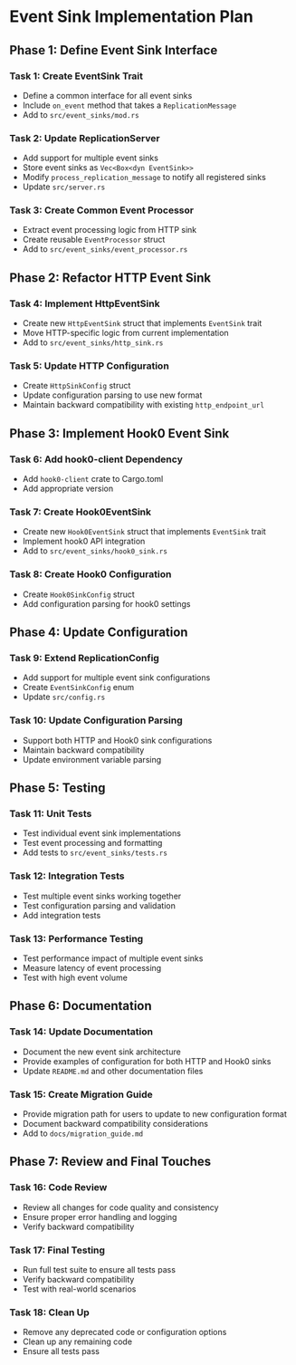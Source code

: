 # Event Sink Implementation Plan

## Phase 1: Define Event Sink Interface

### Task 1: Create EventSink Trait
- Define a common interface for all event sinks
- Include `on_event` method that takes a `ReplicationMessage`
- Add to `src/event_sinks/mod.rs`

### Task 2: Update ReplicationServer
- Add support for multiple event sinks
- Store event sinks as `Vec<Box<dyn EventSink>>`
- Modify `process_replication_message` to notify all registered sinks
- Update `src/server.rs`

### Task 3: Create Common Event Processor
- Extract event processing logic from HTTP sink
- Create reusable `EventProcessor` struct
- Add to `src/event_sinks/event_processor.rs`

## Phase 2: Refactor HTTP Event Sink

### Task 4: Implement HttpEventSink
- Create new `HttpEventSink` struct that implements `EventSink` trait
- Move HTTP-specific logic from current implementation
- Add to `src/event_sinks/http_sink.rs`

### Task 5: Update HTTP Configuration
- Create `HttpSinkConfig` struct
- Update configuration parsing to use new format
- Maintain backward compatibility with existing `http_endpoint_url`

## Phase 3: Implement Hook0 Event Sink

### Task 6: Add hook0-client Dependency
- Add `hook0-client` crate to Cargo.toml
- Add appropriate version

### Task 7: Create Hook0EventSink
- Create new `Hook0EventSink` struct that implements `EventSink` trait
- Implement hook0 API integration
- Add to `src/event_sinks/hook0_sink.rs`

### Task 8: Create Hook0 Configuration
- Create `Hook0SinkConfig` struct
- Add configuration parsing for hook0 settings

## Phase 4: Update Configuration

### Task 9: Extend ReplicationConfig
- Add support for multiple event sink configurations
- Create `EventSinkConfig` enum
- Update `src/config.rs`

### Task 10: Update Configuration Parsing
- Support both HTTP and Hook0 sink configurations
- Maintain backward compatibility
- Update environment variable parsing

## Phase 5: Testing

### Task 11: Unit Tests
- Test individual event sink implementations
- Test event processing and formatting
- Add tests to `src/event_sinks/tests.rs`

### Task 12: Integration Tests
- Test multiple event sinks working together
- Test configuration parsing and validation
- Add integration tests

### Task 13: Performance Testing
- Test performance impact of multiple event sinks
- Measure latency of event processing
- Test with high event volume

## Phase 6: Documentation

### Task 14: Update Documentation
- Document the new event sink architecture
- Provide examples of configuration for both HTTP and Hook0 sinks
- Update `README.md` and other documentation files

### Task 15: Create Migration Guide
- Provide migration path for users to update to new configuration format
- Document backward compatibility considerations
- Add to `docs/migration_guide.md`

## Phase 7: Review and Final Touches

### Task 16: Code Review
- Review all changes for code quality and consistency
- Ensure proper error handling and logging
- Verify backward compatibility

### Task 17: Final Testing
- Run full test suite to ensure all tests pass
- Verify backward compatibility
- Test with real-world scenarios

### Task 18: Clean Up
- Remove any deprecated code or configuration options
- Clean up any remaining code
- Ensure all tests pass